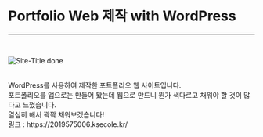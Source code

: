 <h1>Portfolio Web 제작 with WordPress</h1>
<hr>
<br>

![Site-Title done](https://github.com/KorJM/ecloe-project/assets/114234223/7671b56f-a7cb-43a9-82b8-cf093f9c47e7)

<br>
<span>WordPress를 사용하여 제작한 포트폴리오 웹 사이트입니다.</span><br>
<span>포트폴리오를 앱으로는 만들어 봤는데 웹으로 만드니 뭔가 색다르고 채워야 할 것이 많다고 느꼈습니다.</span><br>
<span>열심히 해서 꽉꽉 채워보겠습니다!</span><br>
<span>링크 : https://2019575006.ksecole.kr/</span> 

